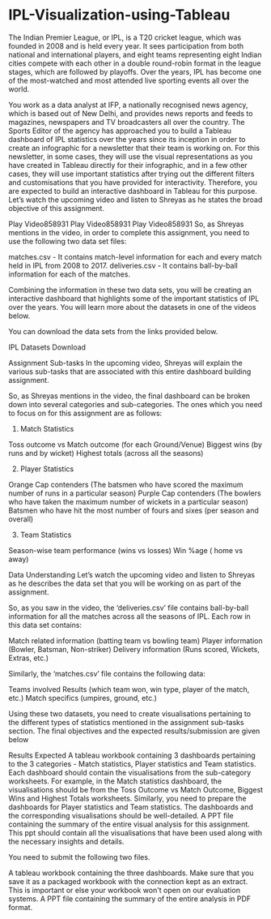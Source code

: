 # IPL-Visualization-using-Tableau
The Indian Premier League, or IPL, is a T20 cricket league, which was founded in 2008 and is held every year. It sees participation from both national and international players, and eight teams representing eight Indian cities compete with each other in a double round-robin format in the league stages, which are followed by playoffs. Over the years, IPL has become one of the most-watched and most attended live sporting events all over the world.

 

You work as a data analyst at IFP, a nationally recognised news agency, which is based out of New Delhi, and provides news reports and feeds to magazines, newspapers and TV broadcasters all over the country. The Sports Editor of the agency has approached you to build a Tableau dashboard of IPL statistics over the years since its inception in order to create an infographic for a newsletter that their team is working on. For this newsletter, in some cases, they will use the visual representations as you have created in Tableau directly for their infographic, and in a few other cases, they will use important statistics after trying out the different filters and customisations that you have provided for interactivity. Therefore, you are expected to build an interactive dashboard in Tableau for this purpose. Let’s watch the upcoming video and listen to Shreyas as he states the broad objective of this assignment.

Play Video858931
Play Video858931
Play Video858931
So, as Shreyas mentions in the video, in order to complete this assignment, you need to use the following two data set files:

matches.csv - It contains match-level information for each and every match held in IPL from 2008 to 2017.
deliveries.csv - It contains ball-by-ball information for each of the matches.

Combining the information in these two data sets, you will be creating an interactive dashboard that highlights some of the important statistics of IPL over the years. You will learn more about the datasets in one of the videos below.

 

You can download the data sets from the links provided below.
 

IPL Datasets
Download
 

Assignment Sub-tasks
In the upcoming video, Shreyas will explain the various sub-tasks that are associated with this entire dashboard building assignment.

So, as Shreyas mentions in the video, the final dashboard can be broken down into several categories and sub-categories. The ones which you need to focus on for this assignment are as follows:

 

1. Match Statistics

Toss outcome vs Match outcome (for each Ground/Venue)
Biggest wins (by runs and by wicket)
Highest totals (across all the seasons)
 

2. Player Statistics

Orange Cap contenders (The batsmen who have scored the maximum number of runs in a particular season)
Purple Cap contenders (The bowlers who have taken the maximum number of wickets in a particular season)
Batsmen who have hit the most number of fours and sixes (per season and overall)

3. Team Statistics

Season-wise team performance (wins vs losses)
Win %age ( home vs away)
 

Data Understanding
Let’s watch the upcoming video and listen to Shreyas as he describes the data set that you will be working on as part of the assignment.

So, as you saw in the video, the ‘deliveries.csv’ file contains ball-by-ball information for all the matches across all the seasons of IPL. Each row in this data set contains:

Match related information (batting team vs bowling team)
Player information (Bowler, Batsman, Non-striker)
Delivery information (Runs scored, Wickets, Extras, etc.)
 

Similarly, the ‘matches.csv’ file contains the following data:

Teams involved
Results (which team won, win type, player of the match, etc.)
Match specifics (umpires, ground, etc.)
 

Using these two datasets, you need to create visualisations pertaining to the different types of statistics mentioned in the assignment sub-tasks section. The final objectives and the expected results/submission are given below

 

Results Expected
A tableau workbook containing 3 dashboards pertaining to the 3 categories - Match statistics, Player statistics and Team statistics.
Each dashboard should contain the visualisations from the sub-category worksheets. For example, in the Match statistics dashboard, the visualisations should be from the Toss Outcome vs Match Outcome, Biggest Wins and Highest Totals worksheets. Similarly, you need to prepare the dashboards for Player statistics and Team statistics.
The dashboards and the corresponding visualisations should be well-detailed.
A PPT file containing the summary of the entire visual analysis for this assignment. This ppt should contain all the visualisations that have been used along with the necessary insights and details.
 

You need to submit the following two files.

A tableau workbook containing the three dashboards. Make sure that you save it as a packaged workbook with the connection kept as an extract. This is important or else your workbook won't open on our evaluation systems.
A PPT file containing the summary of the entire analysis in PDF format.

